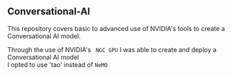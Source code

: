 ## Conversational-AI

This repository covers basic to advanced use of NVIDIA's tools to create a Conversational AI model.
</br>

Through the use of NVIDIA's ` NGC GPU` I was able to create and deploy a Conversational AI model </br>
I opted to use 'tao' instead of `NeMO`

